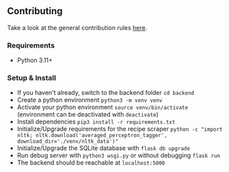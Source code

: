 ## Contributing

Take a look at the general contribution rules [here](../CONTRIBUTING.md).

### Requirements
- Python 3.11+

### Setup & Install
- If you haven't already, switch to the backend folder `cd backend`
- Create a python environment `python3 -m venv venv`
- Activate your python environment `source venv/bin/activate` (environment can be deactivated with `deactivate`)
- Install dependencies `pip3 install -r requirements.txt`
- Initialize/Upgrade requirements for the recipe scraper `python -c "import nltk; nltk.download('averaged_perceptron_tagger', download_dir='./venv/nltk_data')"`
- Initialize/Upgrade the SQLite database with `flask db upgrade`
- Run debug server with `python3 wsgi.py` or without debugging `flask run`
- The backend should be reachable at `localhost:5000`
